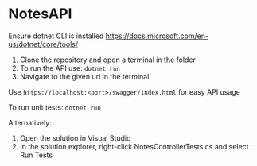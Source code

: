 # NotesAPI

Ensure dotnet CLI is installed https://docs.microsoft.com/en-us/dotnet/core/tools/

1. Clone the repository and open a terminal in the folder
2. To run the API use: `dotnet run`
3. Navigate to the given url in the terminal

Use `https://localhost:<port>/swagger/index.html` for easy API usage

To run unit tests: `dotnet run`

Alternatively:

1. Open the solution in Visual Studio
2. In the solution explorer, right-click NotesControllerTests.cs and select Run Tests
